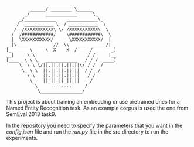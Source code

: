 ```	
                __________
         ______/ ________ \______
       _/      ____________      \_
     _/____________    ____________\_
    /  ___________ \  / ___________  \
   /  /XXXXXXXXXXX\ \/ /XXXXXXXXXXX\  \
  /  /############/    \############\  \
  |  \XXXXXXXXXXX/ _  _ \XXXXXXXXXXX/  |
__|\_____   ___   //  \\   ___   _____/|__
[_       \     \  X    X  /     /       _]
__|     \ \                    / /     |__
[____  \ \ \   ____________   / / /  ____]
     \  \ \ \/||.||.||.||.||\/ / /  /
      \_ \ \  ||.||.||.||.||  / / _/
        \ \   ||.||.||.||.||   / /
         \_   ||_||_||_||_||   _/
           \     ........     /
            \________________/
```
This project is about training an embedding or use pretrained ones for a Named Entity Recognition task. As an example corpus is used the one from SemEval 2013 task9.

In the repository you need to specify the parameters that you want in the *config.json* file and run the *run.py* file in the src directory to run the experiments.